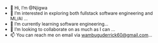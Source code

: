 - 👋 Hi, I’m @Njigwa
- 👀 I’m interested in exploring both fullstack software engineering and ML/AI ...
- 🌱 I’m currently learning software engineering...
- 💞️ I’m looking to collaborate on as much as I can ...
- 📫 You can reach me on email via wambuguderrick60@gmail.com...

<!---
Njigwa/Njigwa is a ✨ special ✨ repository because its `README.md` (this file) appears on your GitHub profile.
You can click the Preview link to take a look at your changes.
--->
